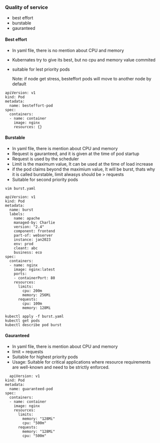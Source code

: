 ### Quality of service

- best effort
- burstable
- gauranteed

#### Best effort
- In yaml file, there is no mention about CPU and memory
- Kubernates try to give its best, but no cpu and memory value commited
- suitable for lest priority pods

  Note: if node get stress, besteffort pods will move to another node by default

```
apiVersion: v1
kind: Pod
metadata:
  name: besteffort-pod
spec:
  containers:
  - name: container
    image: nginx
    resources: {}
```

#### Burstable
- In yaml file, there is mention about CPU and memory
- Request is gauranteed, and it is given at the time of pod startup
- Request is used by the scheduler
- Limit is the maximum value, It can be used at the time of load increase
- if the pod claims beyond the maximium value, It will be burst, thats why it is called burstable, limit alwasys should be > requests
- Suitable for second priority pods

```
vim burst.yaml
```
  
```
apiVersion: v1
kind: Pod
metadata:
  name: burst
  labels:
    name: apache
    managed-by: Charlie
    version: "2.4"
    component: frontend
    part-of: webserver
    instance: jan2023
    env: prod
    cleant: abc
    business: eco
spec:
  containers:
  - name: nginx
    image: nginx:latest
    ports:
    - containerPort: 80
    resources:
      limits:
        cpu: 200m
        memory: 256Mi
      requests:
        cpu: 100m
        memory: 128Mi
```

```
kubectl apply -f burst.yaml
kubectl get pods
kubectl describe pod burst
```

#### Gauranteed
- In yaml file, there is mention about CPU and memory
- limit = requests
- Suitable for highest priority pods
- Usage: Suitable for critical applications where resource requirements are well-known and need to be strictly enforced.

```
  apiVersion: v1
kind: Pod
metadata:
  name: guaranteed-pod
spec:
  containers:
  - name: container
    image: nginx
    resources:
      limits:
        memory: "128Mi"
        cpu: "500m"
      requests:
        memory: "128Mi"
        cpu: "500m"
      
```

